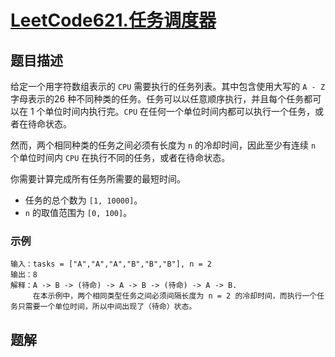 # [LeetCode621.任务调度器](https://leetcode-cn.com/problems/task-scheduler/)
## 题目描述
给定一个用字符数组表示的 `CPU` 需要执行的任务列表。其中包含使用大写的 `A - Z` 字母表示的26 种不同种类的任务。任务可以以任意顺序执行，并且每个任务都可以在 1 个单位时间内执行完。`CPU` 在任何一个单位时间内都可以执行一个任务，或者在待命状态。

然而，两个相同种类的任务之间必须有长度为 `n` 的冷却时间，因此至少有连续 `n` 个单位时间内 `CPU` 在执行不同的任务，或者在待命状态。

你需要计算完成所有任务所需要的最短时间。

- 任务的总个数为 `[1, 10000]`。
- `n` 的取值范围为 `[0, 100]`。
### 示例
```
输入：tasks = ["A","A","A","B","B","B"], n = 2
输出：8
解释：A -> B -> (待命) -> A -> B -> (待命) -> A -> B.
     在本示例中，两个相同类型任务之间必须间隔长度为 n = 2 的冷却时间，而执行一个任务只需要一个单位时间，所以中间出现了（待命）状态。
```
## 题解
